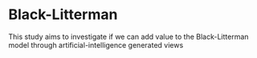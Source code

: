 # Black-Litterman
This study aims to investigate if we can add value to the Black-Litterman model through artificial-intelligence generated views
